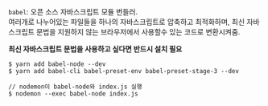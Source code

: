 `babel`: 
오픈 소스 자바스크립트 모듈 번들러.  
여러개로 나누어있는 파일들을 하나의 자바스크립트로 압축하고 최적화하며, 최신 자바스크립트 문법을 지원하지 않는 브라우저에서 사용할수 있는 코드로 변환시켜줌.  

**최신 자바스크립트 문법을 사용하고 싶다면 반드시 설치 필요**

```
$ yarn add babel-node --dev
$ yarn add babel-cli babel-preset-env babel-preset-stage-3 --dev
```

```
// nodemon이 babel-node와 index.js 실행
$ nodemon --exec babel-node index.js
```